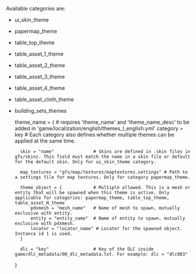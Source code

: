 Available categories are:

- ui_skin_theme
- papermap_theme
- table_top_theme
- table_asset_1_theme
- table_asset_2_theme
- table_asset_3_theme
- table_asset_4_theme
- table_asset_cloth_theme
- building_sets_themes


	theme_name = {					# requires 'theme_name' and 'theme_name_desc' to be added in 'game/localization/english/themes_l_english.yml'
		category = key				# Each category also defines whether multiple themes can be applied at the same time.

		skin = "name"				# Skins are defined in .skin files in gfx/skins. This field must match the name in a skin file or default for the default skin. Only for ui_skin_theme category.

		map_textures = "gfx/map/textures/maptextures.settings" # Path to a settings file for map textures. Only for category papermap_theme.

		theme_object = {			# Multiple allowed. This is a mesh or entity that will be spawned when this theme is active. Only applicable for categories: papermap_theme, table_top_theme, table_asset_N_theme
			pdxmesh = "mesh_name"	# Name of mesh to spawn, mutually exclusive with entity.
			entity = "entity_name"	# Name of entity to spawn, mutually exclusive with pdxmesh.
			locator = "locator_name" # Locator for the spawned object. Instance id 1 is used.
		}

		dlc = "key"					# Key of the DLC inside game/dlc_metadata/00_dlc_metadata.txt. For example: dlc = "dlc003"
	}
